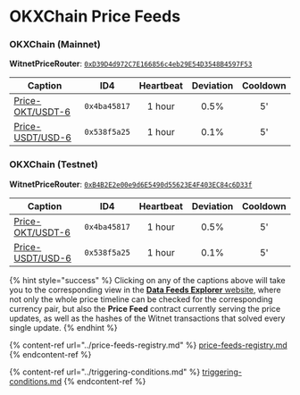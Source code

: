 # OKXChain Price Feeds

### OKXChain (Mainnet)

**WitnetPriceRouter**: [`0xD39D4d972C7E166856c4eb29E54D3548B4597F53`](https://www.oklink.com/en/okc/address/0xD39D4d972C7E166856c4eb29E54D3548B4597F53)

| **Caption**                                                                     | **ID4**      | **Heartbeat** | **Deviation** | **Cooldown** |
| ------------------------------------------------------------------------------- | ------------ | :-----------: | :-----------: | :----------: |
| [Price-OKT/USDT-6](https://feeds.witnet.io/feeds/okxchain-mainnet\_okt-usdt\_6) | `0x4ba45817` |     1 hour    |      0.5%     |      5'      |
| [Price-USDT/USD-6](https://feeds.witnet.io/feeds/okxchain-mainnet\_usdt-usd\_6) | `0x538f5a25` |     1 hour    |      0.1%     |      5'      |

### OKXChain (Testnet)

**WitnetPriceRouter**: [`0xB4B2E2e00e9d6E5490d55623E4F403EC84c6D33f`](https://www.oklink.com/en/okc-test/address/0xB4B2E2e00e9d6E5490d55623E4F403EC84c6D33f)

| **Caption**                                                                     | **ID4**      | **Heartbeat** | **Deviation** | **Cooldown** |
| ------------------------------------------------------------------------------- | ------------ | :-----------: | :-----------: | :----------: |
| [Price-OKT/USDT-6](https://feeds.witnet.io/feeds/okxchain-testnet\_okt-usdt\_6) | `0x4ba45817` |     1 hour    |      0.5%     |      5'      |
| [Price-USDT/USD-6](https://feeds.witnet.io/feeds/okxchain-testnet\_usdt-usd\_6) | `0x538f5a25` |     1 hour    |      0.1%     |      5'      |

{% hint style="success" %}
Clicking on any of the captions above will take you to the corresponding view in the [**Data Feeds Explorer** website](https://feeds.witnet.io), where not only the whole price timeline can be checked for the corresponding currency pair, but also the **Price Feed** contract currently serving the price updates, as well as the hashes of the Witnet transactions that solved every single update.
{% endhint %}

{% content-ref url="../price-feeds-registry.md" %}
[price-feeds-registry.md](../price-feeds-registry.md)
{% endcontent-ref %}

{% content-ref url="../triggering-conditions.md" %}
[triggering-conditions.md](../triggering-conditions.md)
{% endcontent-ref %}
